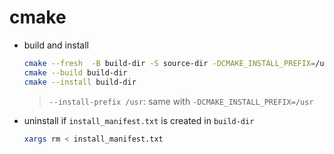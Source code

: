 # cmake

- build and install

    ```sh
    cmake --fresh  -B build-dir -S source-dir -DCMAKE_INSTALL_PREFIX=/usr
    cmake --build build-dir
    cmake --install build-dir
    ```

    > `--install-prefix /usr`: same with `-DCMAKE_INSTALL_PREFIX=/usr`
- uninstall if `install_manifest.txt` is created in `build-dir`

   ```sh
   xargs rm < install_manifest.txt
    ```